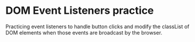 # DOM Event Listeners practice

Practicing event listeners to handle button clicks and modify the classList of DOM elements when those events are broadcast by the browser.



